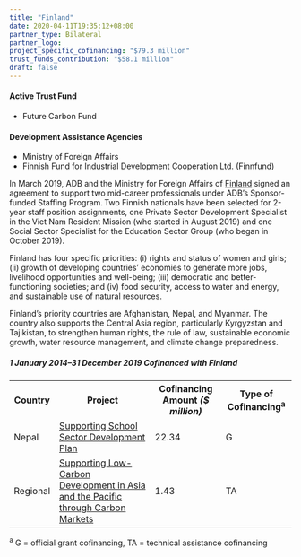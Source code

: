 ```yaml
---
title: "Finland"
date: 2020-04-11T19:35:12+08:00
partner_type: Bilateral
partner_logo:
project_specific_cofinancing: "$79.3 million"
trust_funds_contribution: "$58.1 million"
draft: false
---
```


#### Active Trust Fund

* Future Carbon Fund 

#### Development Assistance Agencies

* Ministry of Foreign Affairs 
* Finnish Fund for Industrial Development Cooperation Ltd. (Finnfund) 

In March 2019, ADB and the Ministry for Foreign Affairs of <a href="https://www.adb.org/publications/finland-fact-sheet" target="_blank">Finland</a> signed an agreement to support two mid-career professionals under ADB’s Sponsor-funded Staffing Program. Two Finnish nationals have been selected for 2-year staff position assignments, one Private Sector Development Specialist in the Viet Nam Resident Mission (who started in August 2019) and one Social Sector Specialist for the Education Sector Group (who began in October 2019).  

Finland has four specific priorities: (i) rights and status of women and girls; (ii) growth of developing countries’ economies to generate more jobs, livelihood opportunities and well-being; (iii) democratic and better-functioning societies; and (iv) food security, access to water and energy, and sustainable use of natural resources. 

Finland’s priority countries are Afghanistan, Nepal, and Myanmar. The country also supports the Central Asia region, particularly Kyrgyzstan and Tajikistan, to strengthen human rights, the rule of law, sustainable economic growth, water resource management, and climate change preparedness. 

##### _1 January 2014–31 December 2019_ Cofinanced with Finland

<table class="table dr-partner-table">

<tr>
<th>Country</th>
<th>Project</th>
<th>Cofinancing Amount <em>($ million)</em></th>
<th>Type of Cofinancing<sup>a</sup></th>
</tr>
<tr>
<td>Nepal</td>
<td><a
href="https://www.adb.org/projects/49424-001/main" target="_blank">Supporting School Sector Development Plan</a></td>
<td>22.34 </td>
<td>G</td>
</tr>
<tr>
<td>Regional</td>
<td><a
href="https://www.adb.org/projects/49270-001/main" target="_blank">Supporting Low-Carbon Development in Asia and the Pacific through Carbon Markets</a></td>
<td>1.43 </td>
<td>TA</td>
</tr>

</table>

<p class="dr-footnote"><sup>a</sup> G = official grant cofinancing, TA = technical assistance cofinancing</p>
